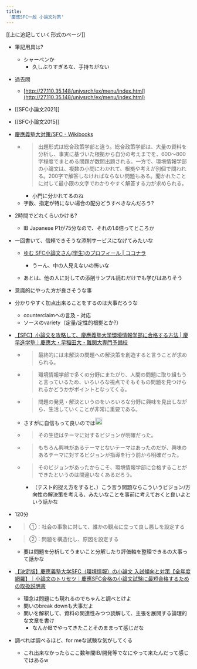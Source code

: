 ```yaml
---
title:
 '慶應SFC一般 小論文対策'
---
```


[[上に追記していく形式のページ]]

- 筆記用具は?
    - シャーペンか
        - 久しぶりすぎるな、手持ちがない



- 過去問
    - [http://27.110.35.148/univsrch/ex/menu/index.html](http://27.110.35.148/univsrch/ex/menu/index.html)
- [[SFC小論文2021]]
- [[SFC小論文2015]]

- [慶應義塾大対策/SFC - Wikibooks](https://ja.wikibooks.org/wiki/慶應義塾大対策/SFC#小論文)
    - > 出題形式は総合政策学部と違う。総合政策学部は、大量の資料を分析し、事実に基づいた根拠から自分の考えまでを、600～800字程度でまとめる問題が数問出題される。一方で、環境情報学部の小論文は、複数の小問にわかれて、根拠や考えが別個で問われる。200字で解答しなければならない問題もある。聞かれたことに対して最小限の文字でわかりやすく解答する力が求められる。
        - 小門に分かれてるのね
    - 字数、指定が特にない場合の配分どうすべきなんだろう?

- 2時間でどれくらいかける?
    - IB Japanese P1が75分なので、それの1.6倍ってところか

- 一回書いて、信頼できそうな添削サービスになげてみたいな
    - [ゆむ SFC小論文さん(学生)のプロフィール | ココナラ](https://coconala.com/users/1554916)
        - うーん、中の人見えないの怖いな

    - あとは、他の人に対しての添削サンプル読むだけでも学びはありそう

- 意識的にやった方が良さそうな事
- 分かりやすく加点出来ることをするのは大事だろうな
    - counterclaimへの言及・対応
    - ソースのvariety（定量/定性的根拠とか?）


- [【SFC】小論文を攻略して、慶應義塾大学環境情報学部に合格する方法 | 慶早進学塾｜慶應大・早稲田大・難関大専門予備校](https://keio-waseda.jp/environment-syouronnbunn/)
    - > 最終的には未解決の問題への解決策を創造すると言うことが求められる。
    - >  環境情報学部で多くの分野にまたがり、人間の問題に取り組もうと言っているため、いろいろな視点でそもそもの問題を見つけられるかどうかがポイントとなってくる。
    - >  問題の発見・解決というのをいろいろな分野に興味を見出しながら、生活していくことが非常に重要である。
    - さすがに自信もって良いのでは<img src='https://scrapbox.io/api/pages/blu3mo-public/blu3mo/icon' alt='blu3mo.icon' height="19.5"/>
    - > その生徒はテーマに対するビジョンが明確だった。
    - >  もちろん興味があるテーマとないテーマはあったのだが、興味のあるテーマに対するビジョンが指導を行う前から明確だった。
    - >  そのビジョンがあったからこそ、環境情報学部に合格することができたというのは間違いなくあるだろう。
        - （テスト的捉え方をすると、）こう言う問題ならこういうビジョン/方向性の解決策を考える、みたいなことを事前に考えておくと良いよという話かな

- 120分

- > ①：社会の事象に対して、誰かの観点に立って良し悪しを設定する
- >  ②：問題を構造化し、原因を設定する
    - 要は問題を分析してうまいこと分解したり評価軸を整理できるの大事って話かな

- [【決定版】慶應義塾大学SFC（環境情報）の小論文 入試傾向と対策【全年度網羅】｜小論文のトリセツ｜慶應SFC合格の小論文試験に最短合格するための取扱説明書](https://shoronbun.jp/kakomon/sfc_kankyo)
    - 理念は問題にも現れるのでちゃんと調べとけよ
    - 問いのbreak downも大事だよ
    - 問いを解釈して、資料の関連性みつつ読解して、主張を展開する論理的な文章を書け
        - なんかIBでやってきたことそのままって感じだな

- 調べれば調べるほど、for meな試験な気がしてくる
    - これ出来なかったらここ数年間IB/開発等でなにやって来たんだって感じではあるw
